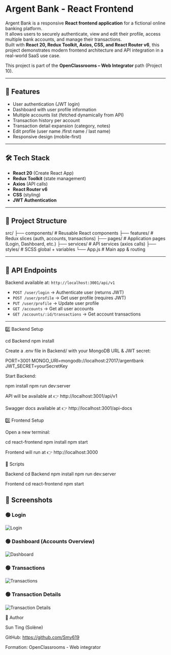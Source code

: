 # Argent Bank - React Frontend

Argent Bank is a responsive **React frontend application** for a fictional online banking platform.  
It allows users to securely authenticate, view and edit their profile, access multiple bank accounts, and manage their transactions.  
Built with **React 20, Redux Toolkit, Axios, CSS, and React Router v6**, this project demonstrates modern frontend architecture and API integration in a real-world SaaS use case.  

This project is part of the **OpenClassrooms – Web Integrator** path (Project 10). 

---

## 🚀 Features

- User authentication (JWT login)
- Dashboard with user profile information
- Multiple accounts list (fetched dynamically from API)
- Transaction history per account
- Transaction detail expansion (category, notes)
- Edit profile (user name /first name / last name)
- Responsive design (mobile-first)

---

## 🛠️ Tech Stack

- **React 20** (Create React App)
- **Redux Toolkit** (state management)
- **Axios** (API calls)
- **React Router v6**
- **CSS** (styling)
- **JWT Authentication**

---

## 📂 Project Structure

src/
├── components/ # Reusable React components
├── features/ # Redux slices (auth, accounts, transactions)
├── pages/ # Application pages (Login, Dashboard, etc.)
├── services/ # API services (axios calls)
├── styles/ # SCSS global + variables
└── App.js # Main app & routing

---

## 🔑 API Endpoints

Backend available at: `http://localhost:3001/api/v1`

- `POST /user/login` → Authenticate user (returns JWT)
- `POST /user/profile` → Get user profile (requires JWT)
- `PUT /user/profile` → Update user profile
- `GET /accounts` → Get all user accounts
- `GET /accounts/:id/transactions` → Get account transactions

---

2️⃣ Backend Setup

cd Backend
npm install


Create a .env file in Backend/ with your MongoDB URL & JWT secret:

PORT=3001
MONGO_URI=mongodb://localhost:27017/argentbank
JWT_SECRET=yourSecretKey


Start Backend:

npm install
npm run dev:server


API will be available at 👉 http://localhost:3001/api/v1

Swagger docs available at 👉 http://localhost:3001/api-docs

3️⃣ Frontend Setup

Open a new terminal:

cd react-frontend
npm install
npm start

Frontend will run at 👉 http://localhost:3000

🧪 Scripts

Backend
cd Backend
npm install
npm run dev:server

Frontend
cd react-frontend
npm start

## 📸 Screenshots

### 🟢 Login
![Login](./img/login.png)

### 🟢 Dashboard (Accounts Overview)
![Dashboard](./img/dashboard.png)

### 🟢 Transactions
![Transactions](./img/transactions.png)

### 🟢 Transaction Details
![Transaction Details](./img/transaction-details.png)


👤 Author

Sun Ting (Solène)

GitHub: https://github.com/Smy619

Formation: OpenClassrooms - Web integrator

